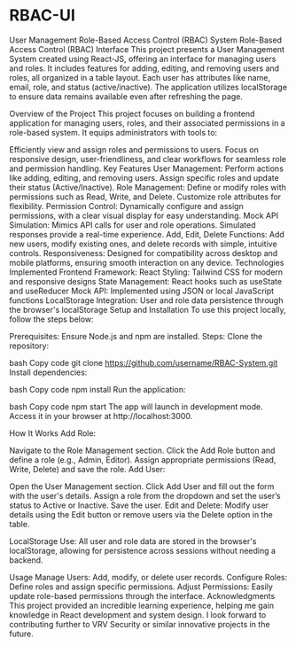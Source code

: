 # RBAC-UI
User Management Role-Based Access Control (RBAC) System
Role-Based Access Control (RBAC) Interface
This project presents a User Management System created using React-JS, offering an interface for managing users and roles. It includes features for adding, editing, and removing users and roles, all organized in a table layout. Each user has attributes like name, email, role, and status (active/inactive). The application utilizes localStorage to ensure data remains available even after refreshing the page.

Overview of the Project
This project focuses on building a frontend application for managing users, roles, and their associated permissions in a role-based system.
It equips administrators with tools to:

Efficiently view and assign roles and permissions to users.
Focus on responsive design, user-friendliness, and clear workflows for seamless role and permission handling.
Key Features
User Management: Perform actions like adding, editing, and removing users. Assign specific roles and update their status (Active/Inactive).
Role Management: Define or modify roles with permissions such as Read, Write, and Delete. Customize role attributes for flexibility.
Permission Control: Dynamically configure and assign permissions, with a clear visual display for easy understanding.
Mock API Simulation: Mimics API calls for user and role operations. Simulated responses provide a real-time experience.
Add, Edit, Delete Functions: Add new users, modify existing ones, and delete records with simple, intuitive controls.
Responsiveness: Designed for compatibility across desktop and mobile platforms, ensuring smooth interaction on any device.
Technologies Implemented
Frontend Framework: React
Styling: Tailwind CSS for modern and responsive designs
State Management: React hooks such as useState and useReducer
Mock API: Implemented using JSON or local JavaScript functions
LocalStorage Integration: User and role data persistence through the browser's localStorage
Setup and Installation
To use this project locally, follow the steps below:

Prerequisites:
Ensure Node.js and npm are installed.
Steps:
Clone the repository:

bash
Copy code
git clone https://github.com/username/RBAC-System.git
Install dependencies:

bash
Copy code
npm install
Run the application:

bash
Copy code
npm start
The app will launch in development mode. Access it in your browser at http://localhost:3000.

How It Works
Add Role:

Navigate to the Role Management section.
Click the Add Role button and define a role (e.g., Admin, Editor).
Assign appropriate permissions (Read, Write, Delete) and save the role.
Add User:

Open the User Management section.
Click Add User and fill out the form with the user's details.
Assign a role from the dropdown and set the user’s status to Active or Inactive.
Save the user.
Edit and Delete:
Modify user details using the Edit button or remove users via the Delete option in the table.

LocalStorage Use:
All user and role data are stored in the browser's localStorage, allowing for persistence across sessions without needing a backend.

Usage
Manage Users: Add, modify, or delete user records.
Configure Roles: Define roles and assign specific permissions.
Adjust Permissions: Easily update role-based permissions through the interface.
Acknowledgments
This project provided an incredible learning experience, helping me gain knowledge in React development and system design. I look forward to contributing further to VRV Security or similar innovative projects in the future.

